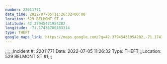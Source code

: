 ```yaml
---
number: 22011771
date_time: 2022-07-05T11:26:32+00:00
location: 529 BELMONT ST #
latitude: 42.37945431954202
longitude: -71.17436780183314
type: THEFT
google_maps_link: https://maps.google.com/?q=42.37945431954202,-71.17436780183314
---
```


;;;;;;Incident #: 22011771   Date: 2022-07-05 11:26:32   Type: THEFT;;;Location: 529 BELMONT ST #1;;;
